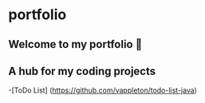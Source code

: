 # portfolio
## Welcome to my portfolio 👋 
## A hub for my coding projects

-[ToDo List] (https://github.com/vappleton/todo-list-java)
